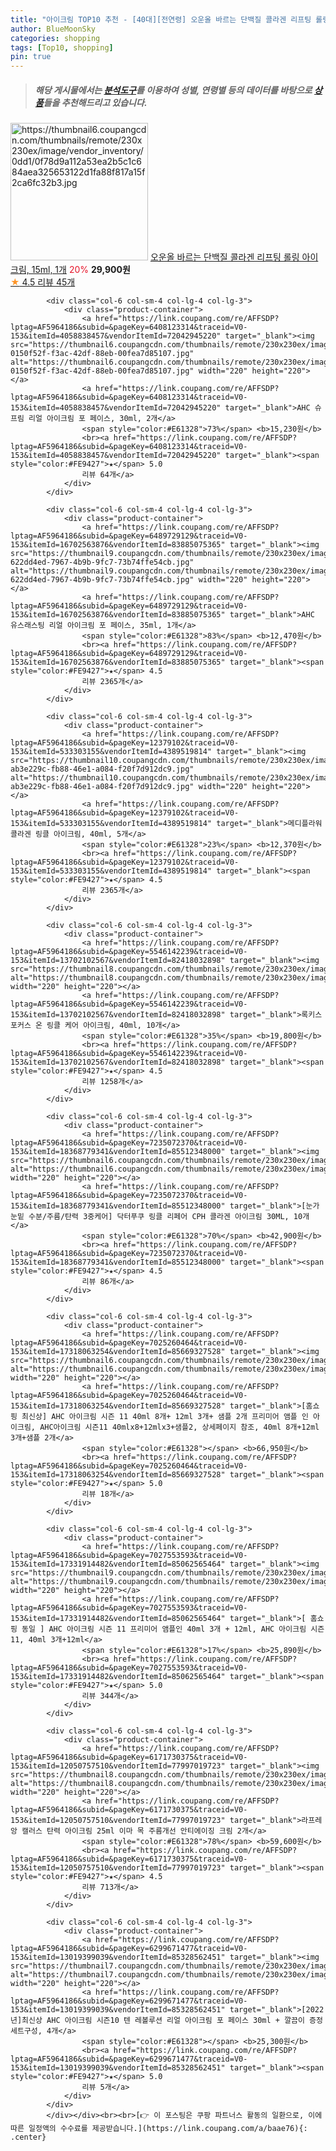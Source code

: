 ```yaml
---
title: "아이크림 TOP10 추천 - [40대][전연령] 오운올 바르는 단백질 콜라겐 리프팅 롤링 아이 크림, 15ml, 1개"
author: BlueMoonSky
categories: shopping
tags: [Top10, shopping]
pin: true
---
```


> ##### 해당 게시물에서는 [**분석도구**](https://itemscout.io/)를 이용하여 **성별**, **연령별** 등의 데이터를 바탕으로 [**상품**](https://link.coupang.com/a/baae76)들을 추천해드리고 있습니다.
<div class="container"><div class="row">
            <div class="col-6 col-sm-4 col-lg-4 col-lg-3">
                <div class="product-container">
                    <a href="https://link.coupang.com/re/AFFSDP?lptag=AF5964186&subid=&pageKey=7172881186&traceid=V0-153&itemId=18074928929&vendorItemId=85224937040" target="_blank"><img src="https://thumbnail6.coupangcdn.com/thumbnails/remote/230x230ex/image/vendor_inventory/0dd1/0f78d9a112a53ea2b5c1c684aea325653122d1fa88f817a15f2ca6fc32b3.jpg" alt="https://thumbnail6.coupangcdn.com/thumbnails/remote/230x230ex/image/vendor_inventory/0dd1/0f78d9a112a53ea2b5c1c684aea325653122d1fa88f817a15f2ca6fc32b3.jpg" width="220" height="220"></a>
                    <a href="https://link.coupang.com/re/AFFSDP?lptag=AF5964186&subid=&pageKey=7172881186&traceid=V0-153&itemId=18074928929&vendorItemId=85224937040" target="_blank">오운올 바르는 단백질 콜라겐 리프팅 롤링 아이 크림, 15ml, 1개</a>
                    <span style="color:#E61328">20%</span> <b>29,900원</b>
                    <br><a href="https://link.coupang.com/re/AFFSDP?lptag=AF5964186&subid=&pageKey=7172881186&traceid=V0-153&itemId=18074928929&vendorItemId=85224937040" target="_blank"><span style="color:#FE9427">★</span> 4.5
                    리뷰 45개</a>
                </div>
            </div>
            
            <div class="col-6 col-sm-4 col-lg-4 col-lg-3">
                <div class="product-container">
                    <a href="https://link.coupang.com/re/AFFSDP?lptag=AF5964186&subid=&pageKey=6408123314&traceid=V0-153&itemId=4058838457&vendorItemId=72042945220" target="_blank"><img src="https://thumbnail6.coupangcdn.com/thumbnails/remote/230x230ex/image/retail/images/4023575887589961-0150f52f-f3ac-42df-88eb-00fea7d85107.jpg" alt="https://thumbnail6.coupangcdn.com/thumbnails/remote/230x230ex/image/retail/images/4023575887589961-0150f52f-f3ac-42df-88eb-00fea7d85107.jpg" width="220" height="220"></a>
                    <a href="https://link.coupang.com/re/AFFSDP?lptag=AF5964186&subid=&pageKey=6408123314&traceid=V0-153&itemId=4058838457&vendorItemId=72042945220" target="_blank">AHC 슈프림 리얼 아이크림 포 페이스, 30ml, 2개</a>
                    <span style="color:#E61328">73%</span> <b>15,230원</b>
                    <br><a href="https://link.coupang.com/re/AFFSDP?lptag=AF5964186&subid=&pageKey=6408123314&traceid=V0-153&itemId=4058838457&vendorItemId=72042945220" target="_blank"><span style="color:#FE9427">★</span> 5.0
                    리뷰 64개</a>
                </div>
            </div>
            
            <div class="col-6 col-sm-4 col-lg-4 col-lg-3">
                <div class="product-container">
                    <a href="https://link.coupang.com/re/AFFSDP?lptag=AF5964186&subid=&pageKey=6489729129&traceid=V0-153&itemId=16702563876&vendorItemId=83885075365" target="_blank"><img src="https://thumbnail9.coupangcdn.com/thumbnails/remote/230x230ex/image/retail/images/1592172910253516-622dd4ed-7967-4b9b-9fc7-73b74ffe54cb.jpg" alt="https://thumbnail9.coupangcdn.com/thumbnails/remote/230x230ex/image/retail/images/1592172910253516-622dd4ed-7967-4b9b-9fc7-73b74ffe54cb.jpg" width="220" height="220"></a>
                    <a href="https://link.coupang.com/re/AFFSDP?lptag=AF5964186&subid=&pageKey=6489729129&traceid=V0-153&itemId=16702563876&vendorItemId=83885075365" target="_blank">AHC 유스래스팅 리얼 아이크림 포 페이스, 35ml, 1개</a>
                    <span style="color:#E61328">83%</span> <b>12,470원</b>
                    <br><a href="https://link.coupang.com/re/AFFSDP?lptag=AF5964186&subid=&pageKey=6489729129&traceid=V0-153&itemId=16702563876&vendorItemId=83885075365" target="_blank"><span style="color:#FE9427">★</span> 4.5
                    리뷰 2365개</a>
                </div>
            </div>
            
            <div class="col-6 col-sm-4 col-lg-4 col-lg-3">
                <div class="product-container">
                    <a href="https://link.coupang.com/re/AFFSDP?lptag=AF5964186&subid=&pageKey=12379102&traceid=V0-153&itemId=533303155&vendorItemId=4389519814" target="_blank"><img src="https://thumbnail10.coupangcdn.com/thumbnails/remote/230x230ex/image/retail/images/461246269194688-ab3e229c-fb88-46e1-a084-f20f7d912dc9.jpg" alt="https://thumbnail10.coupangcdn.com/thumbnails/remote/230x230ex/image/retail/images/461246269194688-ab3e229c-fb88-46e1-a084-f20f7d912dc9.jpg" width="220" height="220"></a>
                    <a href="https://link.coupang.com/re/AFFSDP?lptag=AF5964186&subid=&pageKey=12379102&traceid=V0-153&itemId=533303155&vendorItemId=4389519814" target="_blank">메디플라워 콜라겐 링클 아이크림, 40ml, 5개</a>
                    <span style="color:#E61328">23%</span> <b>12,370원</b>
                    <br><a href="https://link.coupang.com/re/AFFSDP?lptag=AF5964186&subid=&pageKey=12379102&traceid=V0-153&itemId=533303155&vendorItemId=4389519814" target="_blank"><span style="color:#FE9427">★</span> 4.5
                    리뷰 2365개</a>
                </div>
            </div>
            
            <div class="col-6 col-sm-4 col-lg-4 col-lg-3">
                <div class="product-container">
                    <a href="https://link.coupang.com/re/AFFSDP?lptag=AF5964186&subid=&pageKey=5546142239&traceid=V0-153&itemId=13702102567&vendorItemId=82418032898" target="_blank"><img src="https://thumbnail8.coupangcdn.com/thumbnails/remote/230x230ex/image/vendor_inventory/af40/4069f0c9e4cdb66b68c36d1159d78e2d4820dc2c47fa8ec42349c7b3488a.jpg" alt="https://thumbnail8.coupangcdn.com/thumbnails/remote/230x230ex/image/vendor_inventory/af40/4069f0c9e4cdb66b68c36d1159d78e2d4820dc2c47fa8ec42349c7b3488a.jpg" width="220" height="220"></a>
                    <a href="https://link.coupang.com/re/AFFSDP?lptag=AF5964186&subid=&pageKey=5546142239&traceid=V0-153&itemId=13702102567&vendorItemId=82418032898" target="_blank">록키스 포커스 온 링클 케어 아이크림, 40ml, 10개</a>
                    <span style="color:#E61328">35%</span> <b>19,800원</b>
                    <br><a href="https://link.coupang.com/re/AFFSDP?lptag=AF5964186&subid=&pageKey=5546142239&traceid=V0-153&itemId=13702102567&vendorItemId=82418032898" target="_blank"><span style="color:#FE9427">★</span> 4.5
                    리뷰 1258개</a>
                </div>
            </div>
            
            <div class="col-6 col-sm-4 col-lg-4 col-lg-3">
                <div class="product-container">
                    <a href="https://link.coupang.com/re/AFFSDP?lptag=AF5964186&subid=&pageKey=7235072370&traceid=V0-153&itemId=18368779341&vendorItemId=85512348000" target="_blank"><img src="https://thumbnail6.coupangcdn.com/thumbnails/remote/230x230ex/image/vendor_inventory/1c29/3fab17f7e9f298a977f28bc2a2dcb2a70d8c86e9cce373124b279257fcc9.jpg" alt="https://thumbnail6.coupangcdn.com/thumbnails/remote/230x230ex/image/vendor_inventory/1c29/3fab17f7e9f298a977f28bc2a2dcb2a70d8c86e9cce373124b279257fcc9.jpg" width="220" height="220"></a>
                    <a href="https://link.coupang.com/re/AFFSDP?lptag=AF5964186&subid=&pageKey=7235072370&traceid=V0-153&itemId=18368779341&vendorItemId=85512348000" target="_blank">[눈가 눈밑 수분/주름/탄력 3중케어] 닥터푸쿠 링클 리페어 CPH 콜라겐 아이크림 30ML, 10개</a>
                    <span style="color:#E61328">70%</span> <b>42,900원</b>
                    <br><a href="https://link.coupang.com/re/AFFSDP?lptag=AF5964186&subid=&pageKey=7235072370&traceid=V0-153&itemId=18368779341&vendorItemId=85512348000" target="_blank"><span style="color:#FE9427">★</span> 4.5
                    리뷰 86개</a>
                </div>
            </div>
            
            <div class="col-6 col-sm-4 col-lg-4 col-lg-3">
                <div class="product-container">
                    <a href="https://link.coupang.com/re/AFFSDP?lptag=AF5964186&subid=&pageKey=7025260464&traceid=V0-153&itemId=17318063254&vendorItemId=85669327528" target="_blank"><img src="https://thumbnail6.coupangcdn.com/thumbnails/remote/230x230ex/image/vendor_inventory/91fb/df53bbdd95b853eab78ed7a4ca0f6d36ae4e494ca6823cae42217b4934f1.jpg" alt="https://thumbnail6.coupangcdn.com/thumbnails/remote/230x230ex/image/vendor_inventory/91fb/df53bbdd95b853eab78ed7a4ca0f6d36ae4e494ca6823cae42217b4934f1.jpg" width="220" height="220"></a>
                    <a href="https://link.coupang.com/re/AFFSDP?lptag=AF5964186&subid=&pageKey=7025260464&traceid=V0-153&itemId=17318063254&vendorItemId=85669327528" target="_blank">[홈쇼핑 최신상] AHC 아이크림 시즌 11 40ml 8개+ 12ml 3개+ 샘플 2개 프리미어 앰플 인 아이크림, AHC아이크림 시즌11 40mlx8+12mlx3+샘플2, 상세페이지 참조, 40ml 8개+12ml 3개+샘플 2개</a>
                    <span style="color:#E61328"></span> <b>66,950원</b>
                    <br><a href="https://link.coupang.com/re/AFFSDP?lptag=AF5964186&subid=&pageKey=7025260464&traceid=V0-153&itemId=17318063254&vendorItemId=85669327528" target="_blank"><span style="color:#FE9427">★</span> 5.0
                    리뷰 18개</a>
                </div>
            </div>
            
            <div class="col-6 col-sm-4 col-lg-4 col-lg-3">
                <div class="product-container">
                    <a href="https://link.coupang.com/re/AFFSDP?lptag=AF5964186&subid=&pageKey=7027553593&traceid=V0-153&itemId=17331914482&vendorItemId=85062565464" target="_blank"><img src="https://thumbnail9.coupangcdn.com/thumbnails/remote/230x230ex/image/vendor_inventory/6f86/eb5672492929ac06822da67c6157ae6883dff802a4018827b1f90ba789f7.jpg" alt="https://thumbnail9.coupangcdn.com/thumbnails/remote/230x230ex/image/vendor_inventory/6f86/eb5672492929ac06822da67c6157ae6883dff802a4018827b1f90ba789f7.jpg" width="220" height="220"></a>
                    <a href="https://link.coupang.com/re/AFFSDP?lptag=AF5964186&subid=&pageKey=7027553593&traceid=V0-153&itemId=17331914482&vendorItemId=85062565464" target="_blank">[ 홈쇼핑 동일 ] AHC 아이크림 시즌 11 프리미어 앰플인 40ml 3개 + 12ml, AHC 아이크림 시즌11, 40ml 3개+12ml</a>
                    <span style="color:#E61328">17%</span> <b>25,890원</b>
                    <br><a href="https://link.coupang.com/re/AFFSDP?lptag=AF5964186&subid=&pageKey=7027553593&traceid=V0-153&itemId=17331914482&vendorItemId=85062565464" target="_blank"><span style="color:#FE9427">★</span> 5.0
                    리뷰 344개</a>
                </div>
            </div>
            
            <div class="col-6 col-sm-4 col-lg-4 col-lg-3">
                <div class="product-container">
                    <a href="https://link.coupang.com/re/AFFSDP?lptag=AF5964186&subid=&pageKey=6171730375&traceid=V0-153&itemId=12050757510&vendorItemId=77997019723" target="_blank"><img src="https://thumbnail8.coupangcdn.com/thumbnails/remote/230x230ex/image/vendor_inventory/d028/784e448c886affd6db73f5143c1a3bc4fb44d28e0a5a8d1f01d8587b64c6.jpg" alt="https://thumbnail8.coupangcdn.com/thumbnails/remote/230x230ex/image/vendor_inventory/d028/784e448c886affd6db73f5143c1a3bc4fb44d28e0a5a8d1f01d8587b64c6.jpg" width="220" height="220"></a>
                    <a href="https://link.coupang.com/re/AFFSDP?lptag=AF5964186&subid=&pageKey=6171730375&traceid=V0-153&itemId=12050757510&vendorItemId=77997019723" target="_blank">라프레앙 캘러스 탄력 아이크림 25ml 이마 목 주름개선 안티에이징 크림 2개</a>
                    <span style="color:#E61328">78%</span> <b>59,600원</b>
                    <br><a href="https://link.coupang.com/re/AFFSDP?lptag=AF5964186&subid=&pageKey=6171730375&traceid=V0-153&itemId=12050757510&vendorItemId=77997019723" target="_blank"><span style="color:#FE9427">★</span> 4.5
                    리뷰 713개</a>
                </div>
            </div>
            
            <div class="col-6 col-sm-4 col-lg-4 col-lg-3">
                <div class="product-container">
                    <a href="https://link.coupang.com/re/AFFSDP?lptag=AF5964186&subid=&pageKey=6299671477&traceid=V0-153&itemId=13019399039&vendorItemId=85328562451" target="_blank"><img src="https://thumbnail7.coupangcdn.com/thumbnails/remote/230x230ex/image/vendor_inventory/8bc1/563afef3edf79008b709dbc750a172907336b03d43795201f9ab608b5c0f.jpg" alt="https://thumbnail7.coupangcdn.com/thumbnails/remote/230x230ex/image/vendor_inventory/8bc1/563afef3edf79008b709dbc750a172907336b03d43795201f9ab608b5c0f.jpg" width="220" height="220"></a>
                    <a href="https://link.coupang.com/re/AFFSDP?lptag=AF5964186&subid=&pageKey=6299671477&traceid=V0-153&itemId=13019399039&vendorItemId=85328562451" target="_blank">[2022년]최신상 AHC 아이크림 시즌10 텐 레볼루션 리얼 아이크림 포 페이스 30ml + 깔끔이 증정 세트구성, 4개</a>
                    <span style="color:#E61328"></span> <b>25,300원</b>
                    <br><a href="https://link.coupang.com/re/AFFSDP?lptag=AF5964186&subid=&pageKey=6299671477&traceid=V0-153&itemId=13019399039&vendorItemId=85328562451" target="_blank"><span style="color:#FE9427">★</span> 5.0
                    리뷰 5개</a>
                </div>
            </div>
            </div></div><br><br>[👉 이 포스팅은 쿠팡 파트너스 활동의 일환으로, 이에 따른 일정액의 수수료를 제공받습니다.](https://link.coupang.com/a/baae76){: .center}